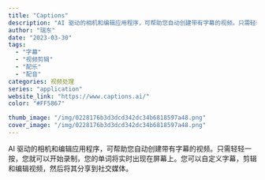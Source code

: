 ```yaml
---
title: "Captions"
description: "AI 驱动的相机和编辑应用程序，可帮助您自动创建带有字幕的视频。只需轻轻一按，您就可以开始录制，您的单词将实时出现在屏幕"
author: "瑞东"
date: "2023-03-30"
tags:
  - "字幕"
  - "视频剪辑"
  - "配乐"
  - "配音"
categories: 视频处理
series: "application"
website_link: "https://www.captions.ai/"
color: "#FF5867"

thumb_image: "/img/0228176b3d3dcd342dc34b6818597a48.png"
cover_image: "/img/0228176b3d3dcd342dc34b6818597a48.png"
---
```


AI 驱动的相机和编辑应用程序，可帮助您自动创建带有字幕的视频。只需轻轻一按，您就可以开始录制，您的单词将实时出现在屏幕上。您可以自定义字幕，剪辑和编辑视频，然后将其分享到社交媒体。